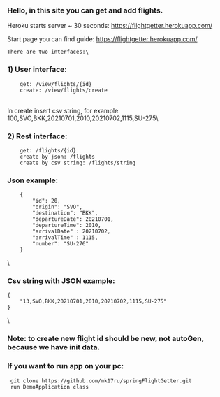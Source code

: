 ### Hello, in this site you can get and add flights.

Heroku starts server ~ 30 seconds: https://flightgetter.herokuapp.com/

Start page you can find guide: https://flightgetter.herokuapp.com/

    There are two interfaces:\

### 1) User interface:
        get: /view/flights/{id}
        create: /view/flights/create
\
    In create insert csv string, for example: 100,SVO,BKK,20210701,2010,20210702,1115,SU-275\

### 2) Rest interface:
        get: /flights/{id} 
        create by json: /flights 
        create by csv string: /flights/string
### Json example:
        {
            "id": 20,
            "origin": "SVO",
            "destination": "BKK",
            "departureDate": 20210701,
            "departureTime": 2010,
            "arrivalDate" : 20210702,
            "arrivalTime" : 1115, 
            "number": "SU-276"
        }
\
### Csv string with JSON example:
    {
        "13,SVO,BKK,20210701,2010,20210702,1115,SU-275"
    }
\
### Note: to create new flight id should be new, not autoGen, because we have init data.


### If you want to run app on your pc: 
     git clone https://github.com/mk17ru/springFlightGetter.git
     run DemoApplication class
